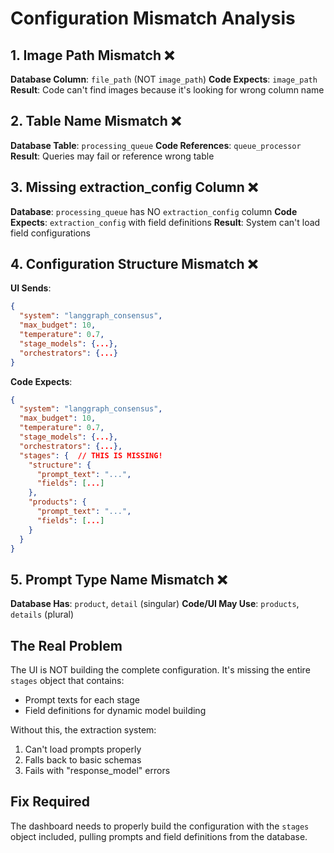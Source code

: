 # Configuration Mismatch Analysis

## 1. Image Path Mismatch ❌
**Database Column**: `file_path` (NOT `image_path`)
**Code Expects**: `image_path`
**Result**: Code can't find images because it's looking for wrong column name

## 2. Table Name Mismatch ❌
**Database Table**: `processing_queue`
**Code References**: `queue_processor`
**Result**: Queries may fail or reference wrong table

## 3. Missing extraction_config Column ❌
**Database**: `processing_queue` has NO `extraction_config` column
**Code Expects**: `extraction_config` with field definitions
**Result**: System can't load field configurations

## 4. Configuration Structure Mismatch ❌
**UI Sends**:
```json
{
  "system": "langgraph_consensus",
  "max_budget": 10,
  "temperature": 0.7,
  "stage_models": {...},
  "orchestrators": {...}
}
```

**Code Expects**:
```json
{
  "system": "langgraph_consensus",
  "max_budget": 10,
  "temperature": 0.7,
  "stage_models": {...},
  "orchestrators": {...},
  "stages": {  // THIS IS MISSING!
    "structure": {
      "prompt_text": "...",
      "fields": [...]
    },
    "products": {
      "prompt_text": "...", 
      "fields": [...]
    }
  }
}
```

## 5. Prompt Type Name Mismatch ❌
**Database Has**: `product`, `detail` (singular)
**Code/UI May Use**: `products`, `details` (plural)

## The Real Problem
The UI is NOT building the complete configuration. It's missing the entire `stages` object that contains:
- Prompt texts for each stage
- Field definitions for dynamic model building

Without this, the extraction system:
1. Can't load prompts properly
2. Falls back to basic schemas
3. Fails with "response_model" errors

## Fix Required
The dashboard needs to properly build the configuration with the `stages` object included, pulling prompts and field definitions from the database.